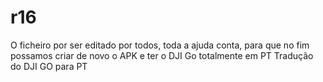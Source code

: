 # r16
O ficheiro por ser editado por todos, toda a ajuda conta, para que no fim possamos criar de novo o APK e ter o DJI Go totalmente em PT
Tradução do DJI GO para PT
